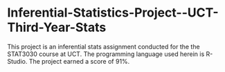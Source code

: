 # Inferential-Statistics-Project--UCT-Third-Year-Stats
This project is an inferential stats assignment conducted for the the STAT3030 course at UCT. 
The programming language used herein is R-Studio. 
The project earned a score of 91%. 
